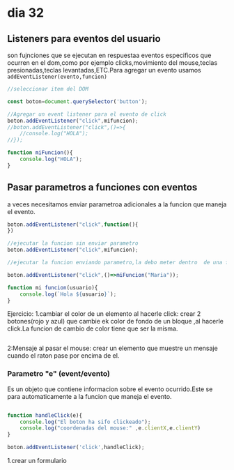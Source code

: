 # dia 32
## Listeners para eventos del usuario

son fujnciones que se ejecutan en respuestaa eventos especificos que ocurren en el dom,como por ejemplo clicks,movimiento del mouse,teclas presionadas,teclas levantadas,ETC.Para agregar un evento usamos `addEventListener(evento,funcion)`

```js
//seleccionar item del DOM

const boton=document.querySelector('button');

//Agregar un event listener para el evento de click
boton.addEventListener("click",mifuncion);
//boton.addEventListener("click",()=>{
    //console.log("HOLA");
//});

function miFuncion(){
    console.log("HOLA");
}
```
## Pasar parametros a funciones con eventos

a veces necesitamos enviar parametroa adicionales a la funcion que maneja el evento.

```js
boton.addEventListener("click",function(){
})

//ejecutar la funcion sin enviar parametro
boton.addEventListener("click",mifuncion);

//ejecutar la funcion enviando parametro,la debo meter dentro  de una funcion flecha.

boton.addEventListener("click",()=>miFuncion("Maria"));

function mi funcion(usuario){
    console.log(`Hola ${usuario}`);
}

```

Ejercicio:
1.cambiar el color de un elemento al hacerle click:
crear 2 botones(rojo y azul) que cambie ek color de fondo de un bloque ,al hacerle click.La funcion de cambio de color tiene que ser la misma.

```js

```


2:Mensaje al pasar el mouse:
crear un elemento que muestre un mensaje cuando el raton pase por encima de el.


### Parametro "e" (event/evento)
Es un objeto que contiene informacion sobre el evento ocurrido.Este se para automaticamente a la funcion que maneja el evento.

```js

function handleClick(e){
    console.log("El boton ha sifo clickeado");
    console.log("coordenadas del mouse:" ,e.clientX,e.clientY)
}

boton.addEventListener('click',handleClick);

```
1.crear un formulario
